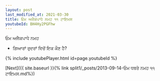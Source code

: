 ```yaml
---
layout: post
last_modified_at: 2021-03-30
title: ਓਮ ਅਜੈਕਪਾਧੇ ਨਮਹ ੧੧ ਟਾਇਮਸ
youtubeId: BH4Hy2PGFhw
---
```

 
 
 ਓਮ ਅਜੈਕਪਾਧੇ ਨਮਹ  
 
 -  ਗਿਆਰਾਂ ਰੁਦਰਾਂ ਵਿਚੋਂ ਇਕ ਕੌਣ ਹੈ? 
 
  
 
  
 
 
 
 
 
 


{% include youtubePlayer.html id=page.youtubeId %}
 
[Next]({{ site.baseurl }}{% link  split1/_posts/2013-09-14-ਓਮ ਧਥਰੇ ਨਮਹ ੧੧ ਟਾਇਮਸ.md%})
 

